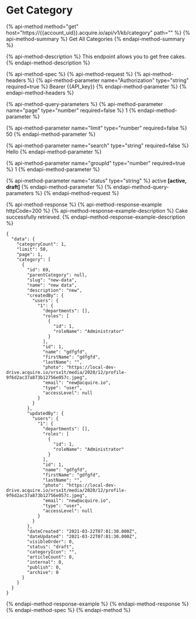 # Get Category

{% api-method method="get" host="https://{{account\_uid}}.acquire.io/api/v1/kb/category" path="" %}
{% api-method-summary %}
Get All Categories
{% endapi-method-summary %}

{% api-method-description %}
This endpoint allows you to get free cakes.
{% endapi-method-description %}

{% api-method-spec %}
{% api-method-request %}
{% api-method-headers %}
{% api-method-parameter name="Authorization" type="string" required=true %}
Bearer {{API\_key}}
{% endapi-method-parameter %}
{% endapi-method-headers %}

{% api-method-query-parameters %}
{% api-method-parameter name="page" type="number" required=false %}
1
{% endapi-method-parameter %}

{% api-method-parameter name="limit" type="number" required=false %}
50
{% endapi-method-parameter %}

{% api-method-parameter name="search" type="string" required=false %}
Hello
{% endapi-method-parameter %}

{% api-method-parameter name="groupId" type="number" required=true %}
1
{% endapi-method-parameter %}

{% api-method-parameter name="status" type="string" %}
active **\[active, draft\]**
{% endapi-method-parameter %}
{% endapi-method-query-parameters %}
{% endapi-method-request %}

{% api-method-response %}
{% api-method-response-example httpCode=200 %}
{% api-method-response-example-description %}
Cake successfully retrieved.
{% endapi-method-response-example-description %}

```
{
  "data": {
    "categoryCount": 1,
    "limit": 50,
    "page": 1,
    "category": [
      {
        "id": 69,
        "parentCategory": null,
        "slug": "new-data",
        "name": "new data",
        "description": "new",
        "createdBy": {
          "users": {
            "1": {
              "departments": [],
              "roles": [
                {
                  "id": 1,
                  "roleName": "Administrator"
                }
              ],
              "id": 1,
              "name": "gdfgfd",
              "firstName": "gdfgfd",
              "lastName": "",
              "photo": "https://local-dev-drive.acquire.io/vrsx1t/media/2020/12/profile-9f6d2ac37a873b12756e057c.jpeg",
              "email": "new@acquire.io",
              "type": "user",
              "accessLevel": null
            }
          }
        },
        "updatedBy": {
          "users": {
            "1": {
              "departments": [],
              "roles": [
                {
                  "id": 1,
                  "roleName": "Administrator"
                }
              ],
              "id": 1,
              "name": "gdfgfd",
              "firstName": "gdfgfd",
              "lastName": "",
              "photo": "https://local-dev-drive.acquire.io/vrsx1t/media/2020/12/profile-9f6d2ac37a873b12756e057c.jpeg",
              "email": "new@acquire.io",
              "type": "user",
              "accessLevel": null
            }
          }
        },
        "dateCreated": "2021-03-22T07:01:30.000Z",
        "dateUpdated": "2021-03-22T07:01:30.000Z",
        "visibleOrder": 0,
        "status": "draft",
        "categoryIcon": "",
        "articleCount": 0,
        "internal": 0,
        "publish": 0,
        "archive": 0
      }
    ]
  }
}
```
{% endapi-method-response-example %}
{% endapi-method-response %}
{% endapi-method-spec %}
{% endapi-method %}



